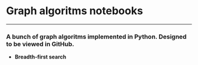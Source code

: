 # Graph algoritms notebooks
___________________________
### A bunch of graph algoritms implemented in Python. Designed to be viewed in GitHub.
- __Breadth-first search__
